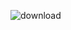 ![download](https://user-images.githubusercontent.com/61268484/84975412-3e0d1980-b0b0-11ea-9069-ae11cbeb00de.png)


